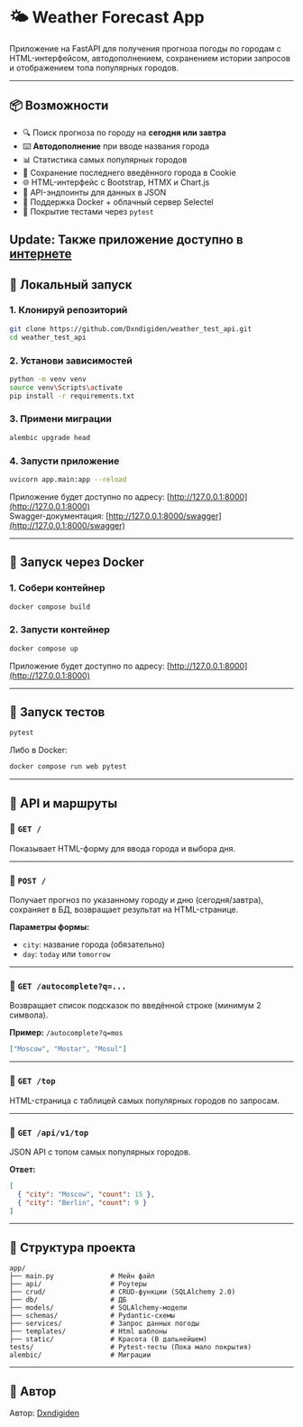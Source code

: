 # 🌤️ Weather Forecast App

Приложение на FastAPI для получения прогноза погоды по городам с HTML-интерфейсом, автодополнением, сохранением истории запросов и отображением топа популярных городов.

---

## 📦 Возможности

- 🔍 Поиск прогноза по городу на **сегодня или завтра**
- ⌨️ **Автодополнение** при вводе названия города
- 📊 Статистика самых популярных городов
- 🍪 Сохранение последнего введённого города в Cookie
- 🌐 HTML-интерфейс с Bootstrap, HTMX и Chart.js
- 📁 API-эндпоинты для данных в JSON
- 🐳 Поддержка Docker + облачный сервер Selectel 
- 🧪 Покрытие тестами через `pytest`


Update: Также приложение доступно в [интернете](http://87.228.96.69/)
---

## 🚀 Локальный запуск

### 1. Клонируй репозиторий

```bash
git clone https://github.com/Dxndigiden/weather_test_api.git
cd weather_test_api
```

### 2. Установи зависимостей

```bash
python -m venv venv
source venv\Scripts\activate
pip install -r requirements.txt
```

### 3. Примени миграции

```bash
alembic upgrade head
```

### 4. Запусти приложение

```bash
uvicorn app.main:app --reload
```

Приложение будет доступно по адресу: [http://127.0.0.1:8000](http://127.0.0.1:8000)  
Swagger-документация: [http://127.0.0.1:8000/swagger](http://127.0.0.1:8000/swagger)

---

## 🐳 Запуск через Docker

### 1. Собери контейнер

```bash
docker compose build
```

### 2. Запусти контейнер

```bash
docker compose up
```

Приложение будет доступно по адресу: [http://127.0.0.1:8000](http://127.0.0.1:8000)

---

## 🧪 Запуск тестов

```bash
pytest
```

Либо в Docker:

```bash
docker compose run web pytest
```

---

## 📂 API и маршруты

### 🔸 `GET /`

Показывает HTML-форму для ввода города и выбора дня.

---

### 🔸 `POST /`

Получает прогноз по указанному городу и дню (сегодня/завтра), сохраняет в БД, возвращает результат на HTML-странице.

**Параметры формы:**

- `city`: название города (обязательно)
- `day`: `today` или `tomorrow`

---

### 🔸 `GET /autocomplete?q=...`

Возвращает список подсказок по введённой строке (минимум 2 символа).

**Пример:** `/autocomplete?q=mos`

```json
["Moscow", "Mostar", "Mosul"]
```

---

### 🔸 `GET /top`

HTML-страница с таблицей самых популярных городов по запросам.

---

### 🔸 `GET /api/v1/top`

JSON API с топом самых популярных городов.

**Ответ:**

```json
[
  { "city": "Moscow", "count": 15 },
  { "city": "Berlin", "count": 9 }
]
```

---

## 📁 Структура проекта

```
app/
├── main.py              # Мейн файл
├── api/                 # Роутеры
├── crud/                # CRUD-функции (SQLAlchemy 2.0)
├── db/                  # ДБ
├── models/              # SQLAlchemy-модели
├── schemas/             # Pydantic-схемы
├── services/            # Запрос данных погоды
├── templates/           # Html шаблоны
├── static/              # Красота (В дальнейшем)
tests/                   # Pytest-тесты (Пока мало покрытия)
alembic/                 # Миграции
```

---

## 🧾 Автор

Автор: [Dxndigiden](https://github.com/Dxndigiden)